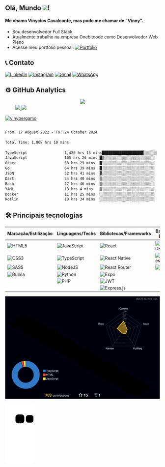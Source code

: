 
## Olá, Mundo <img width="30" src="https://raw.githubusercontent.com/kaueMarques/kaueMarques/master/hi.gif">!

#### Me chamo Vinycios Cavalcante, mas pode me chamar de "Vinny".

* Sou desenvolvedor Full Stack
* Atualmente trabalho na empresa Onebitcode como Desenvolvedor Web Pleno
* Acesse meu portfólio pessoal: [![Portfolio](https://img.shields.io/badge/Portfolio-%23000000.svg?style=for-the-badge&logo=firefox&logoColor=#FF7139)](https://vinybergamo.netlify.app)

## 📞 Contato

[![LinkedIn](https://img.shields.io/badge/LinkedIn-0077B5?style=for-the-badge&logo=linkedin&logoColor=white)](https://www.linkedin.com/in/vinybergamo/)
[![Instagram](https://img.shields.io/badge/Instagram-E4405F?style=for-the-badge&logo=instagram&logoColor=white)](https://www.instagram.com/vinnyomaestro/)
[![Gmail](https://img.shields.io/badge/Gmail-D14836?style=for-the-badge&logo=gmail&logoColor=white)](mailto:vinybergamo@gmail.com)
[![WhatsApp](https://img.shields.io/badge/WhatsApp-25D366?style=for-the-badge&logo=whatsapp&logoColor=white)](https://api.whatsapp.com/send?phone=5521969790621)

## ⚙️ GitHub Analytics

<div align="center" style="display: flex; flex-direction: column; align-item:center; justify-content: center;">
    <a href="https://u8views.com/github/vinybergamo"><img src="https://u8views.com/api/v1/github/profiles/109054862/views/day-week-month-total-count.svg"></a>
    <div align ="center" style="display: flex;">
        <a href="https://github.com/vinybergamo">
        <img height="160em" src="https://github-readme-stats.vercel.app/api?username=vinybergamo&show_icons=true&theme=algolia&include_all_commits=true&count_private=true"/>
        <img height="160em" src="https://github-readme-stats.vercel.app/api/top-langs/?username=vinybergamo&layout=compact&langs_count=7&theme=algolia"/>
        <p><img align="center" src="https://github-readme-streak-stats.herokuapp.com/?user=vinybergamo&theme=algolia" alt="vinybergamo" /></p>
    </div>
</div>
<!--START_SECTION:waka-->

```txt
From: 17 August 2022 - To: 24 October 2024

Total Time: 1,868 hrs 10 mins

TypeScript                 1,426 hrs 15 mins███████████████████░░░░░░   76.35 %
JavaScript                 105 hrs 26 mins █▒░░░░░░░░░░░░░░░░░░░░░░░   05.64 %
Other                      68 hrs 29 mins  █░░░░░░░░░░░░░░░░░░░░░░░░   03.67 %
Go                         64 hrs 39 mins  █░░░░░░░░░░░░░░░░░░░░░░░░   03.46 %
JSON                       52 hrs 41 mins  ▓░░░░░░░░░░░░░░░░░░░░░░░░   02.82 %
Dart                       34 hrs 40 mins  ▒░░░░░░░░░░░░░░░░░░░░░░░░   01.86 %
Bash                       27 hrs 46 mins  ▒░░░░░░░░░░░░░░░░░░░░░░░░   01.49 %
YAML                       13 hrs 4 mins   ▒░░░░░░░░░░░░░░░░░░░░░░░░   00.70 %
Docker                     11 hrs 25 mins  ░░░░░░░░░░░░░░░░░░░░░░░░░   00.61 %
Kotlin                     10 hrs 34 mins  ░░░░░░░░░░░░░░░░░░░░░░░░░   00.57 %
```

<!--END_SECTION:waka-->
    
## 🛠 Principais tecnologias

| Marcação/Estilização | Linguagens/Techs | Bibliotecas/Frameworks | Banco de Dados | ORM's/ODM's | Outras Ferramentas |
|---|---|---|---|---|---|
| ![HTML5](https://img.shields.io/badge/html5-%23E34F26.svg?style=for-the-badge&logo=html5&logoColor=white) | ![JavaScript](https://img.shields.io/badge/javascript-%23323330.svg?style=for-the-badge&logo=javascript&logoColor=%23F7DF1E) | ![React](https://img.shields.io/badge/react-%2320232a.svg?style=for-the-badge&logo=react&logoColor=%2361DAFB) | ![MongoDB](https://img.shields.io/badge/MongoDB-%234ea94b.svg?style=for-the-badge&logo=mongodb&logoColor=white) | ![Mongoose](https://img.shields.io/badge/Mongoose-%234ea94b.svg?style=for-the-badge&logo=mongodb&logoColor=white) | ![Vite](https://img.shields.io/badge/vite-%23646CFF.svg?style=for-the-badge&logo=vite&logoColor=white) |
| ![CSS3](https://img.shields.io/badge/css3-%231572B6.svg?style=for-the-badge&logo=css3&logoColor=white) | ![TypeScript](https://img.shields.io/badge/typescript-%23007ACC.svg?style=for-the-badge&logo=typescript&logoColor=white) | ![React Native](https://img.shields.io/badge/react_native-%2320232a.svg?style=for-the-badge&logo=react&logoColor=%2361DAFB) | ![Postgres](https://img.shields.io/badge/postgres-%23316192.svg?style=for-the-badge&logo=postgresql&logoColor=white) | ![Sequelize](https://img.shields.io/badge/Sequelize-52B0E7?style=for-the-badge&logo=Sequelize&logoColor=white) | ![Yarn](https://img.shields.io/badge/yarn-%232C8EBB.svg?style=for-the-badge&logo=yarn&logoColor=white) |
| ![SASS](https://img.shields.io/badge/SASS-hotpink.svg?style=for-the-badge&logo=SASS&logoColor=white) | ![NodeJS](https://img.shields.io/badge/node.js-6DA55F?style=for-the-badge&logo=node.js&logoColor=white) | ![React Router](https://img.shields.io/badge/React_Router-CA4245?style=for-the-badge&logo=react-router&logoColor=white) | ![MySQL](https://img.shields.io/badge/mysql-%2300f.svg?style=for-the-badge&logo=mysql&logoColor=white) | ![Prisma](https://img.shields.io/badge/Prisma-3982CE?style=for-the-badge&logo=Prisma&logoColor=white) | ![NPM](https://img.shields.io/badge/NPM-%23000000.svg?style=for-the-badge&logo=npm&logoColor=white) |
| ![Bulma](https://img.shields.io/badge/bulma-00D0B1?style=for-the-badge&logo=bulma&logoColor=white) | ![Python](https://img.shields.io/badge/python-3670A0?style=for-the-badge&logo=python&logoColor=ffdd54) | ![Expo](https://img.shields.io/badge/expo-1C1E24?style=for-the-badge&logo=expo&logoColor=#D04A37) |  |  |  |
|  | ![PHP](https://img.shields.io/badge/php-%23777BB4.svg?style=for-the-badge&logo=php&logoColor=white) | ![JWT](https://img.shields.io/badge/JWT-black?style=for-the-badge&logo=JSON%20web%20tokens) |  |  |  |
|  |  | ![Express.js](https://img.shields.io/badge/express.js-%23404d59.svg?style=for-the-badge&logo=express&logoColor=%2361DAFB) |  |  |  |
    
![](./profile-3d-contrib/profile-night-rainbow.svg)

![GitHub Snake dark](https://github.com/vinybergamo/vinybergamo/blob/output/github-contribution-grid-snake.svg)
